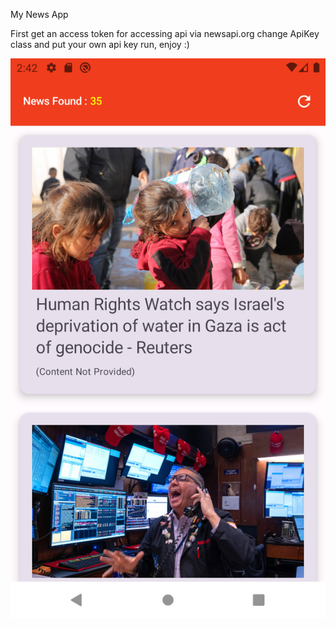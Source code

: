 My News App

First get an access token for accessing api via newsapi.org
change ApiKey class and put your own api key
run, enjoy :)

![NewsApp Screen](https://github.com/ha-abasi/MonNews/blob/master/screen.png?raw=true&v=1.1)
